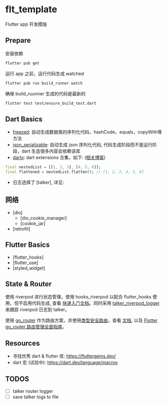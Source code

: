 # flt_template

Flutter app 开发模版

## Prepare

安装依赖

```bash
flutter pub get
```

运行 app 之前，运行代码生成 watched

```bash
flutter pub run build_runner watch
```

确保 build_ruunner 生成的代码是最新的

```bash
flutter test test/ensure_build_test.dart
```

## Dart Basics

- [freezed](https://github.com/rrousselGit/freezed/blob/master/resources/translations/zh_CN/README.md): 自动生成数据类的序列化代码，hashCode，equals，copyWith等方法
- [json_serializable](https://pub.dev/packages/json_serializable): 自动生成 json 序列化代码, 代码生成阶段而不是运行阶段，dart 生态很多内容会依赖该库
- [dartx](https://pub.dev/packages/dartx): dart extensions 合集，如下: ([相关博客](https://juejin.cn/post/6844904191488425992))
```dart
final nestedList = [[1, 2, 3], [4, 5, 6]];
final flattened = nestedList.flatten(); // [1, 2, 3, 4, 5, 6]
```
- 日志选择了 [talker], 详见:

## 网络

- [dio]
  - [dio_cookie_manager]
  - [cookie_jar]
- [retrofit]

## Flutter Basics

- [flutter_hooks]
- [flutter_use]
- [styled_widget]

## State & Router

使用 riverpod 进行状态管理，使用 hooks_riverpod 以配合 flutter_hooks 使用，但不启用代码生成, 查看 [快速入门文档](https://riverpod.dev/zh-Hans/docs/introduction/getting_started)。同时采用 [talker_riverpod_logger](https://pub.dev/packages/talker_riverpod_logger) 来跟踪 riverpod 日志到 talker。

使用 [go_router](https://pub.dev/packages/go_router) 作为路由方案，并使用[类型安全路由](https://pub.dev/documentation/go_router/latest/topics/Type-safe%20routes-topic.html)，查看 [文档](https://pub.dev/documentation/go_router/latest/), 以及 [Flutter go_router 路由管理全面指南](https://juejin.cn/post/7270343009790853172)。

## Resources

- 寻找优秀 dart & flutter 库: https://fluttergems.dev/
- dart 宏 (试验中): https://dart.dev/language/macros

## TODOS

- [ ] talker router logger
- [ ] save talker logs to file